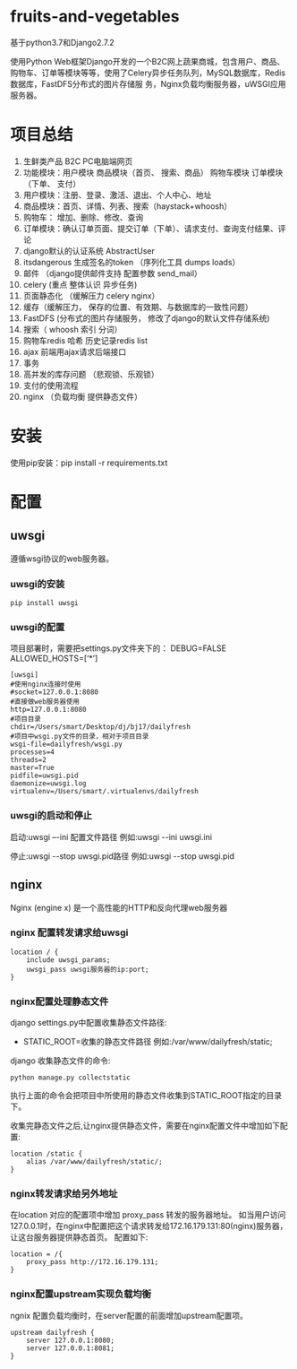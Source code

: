 # fruits-and-vegetables
基于python3.7和Django2.7.2

使用Python Web框架Django开发的一个B2C网上蔬果商城，包含用户、商品、购物车、订单等模块等等，使用了Celery异步任务队列，MySQL数据库，Redis数据库，FastDFS分布式的图片存储服 务，Nginx负载均衡服务器，uWSGI应用服务器。
# 项目总结
1.	生鲜类产品  B2C  PC电脑端网页
2.	功能模块：用户模块  商品模块（首页、 搜索、商品） 购物车模块  订单模块（下单、 支付）
3.	用户模块：注册、登录、激活、退出、个人中心、地址
4.	商品模块：首页、详情、列表、搜索（haystack+whoosh）
5.	购物车： 增加、删除、修改、查询
6.	订单模块：确认订单页面、提交订单（下单）、请求支付、查询支付结果、评论
7.	django默认的认证系统 AbstractUser
8.	itsdangerous  生成签名的token （序列化工具 dumps  loads）
9.	邮件 （django提供邮件支持 配置参数  send_mail）
10.	 celery (重点  整体认识 异步任务)
11.	 页面静态化 （缓解压力  celery  nginx）
12.	 缓存（缓解压力， 保存的位置、有效期、与数据库的一致性问题）
13.	 FastDFS (分布式的图片存储服务， 修改了django的默认文件存储系统)
14.	 搜索（ whoosh  索引  分词）
15.	 购物车redis 哈希 历史记录redis list
16.	 ajax 前端用ajax请求后端接口
17.	 事务
18.	 高并发的库存问题 （悲观锁、乐观锁）
19.	 支付的使用流程
20.	 nginx （负载均衡  提供静态文件）

# 安装
使用pip安装：pip install -r requirements.txt

# 配置
## uwsgi
遵循wsgi协议的web服务器。
### uwsgi的安装
	pip install uwsgi
### uwsgi的配置
项目部署时，需要把settings.py文件夹下的：
    DEBUG=FALSE
    ALLOWED_HOSTS=[‘*’] 
    
    [uwsgi]
    #使用nginx连接时使用
    #socket=127.0.0.1:8080
    #直接做web服务器使用
    http=127.0.0.1:8080
    #项目目录
    chdir=/Users/smart/Desktop/dj/bj17/dailyfresh
    #项目中wsgi.py文件的目录，相对于项目目录
    wsgi-file=dailyfresh/wsgi.py
    processes=4
    threads=2
    master=True
    pidfile=uwsgi.pid
    daemonize=uwsgi.log
    virtualenv=/Users/smart/.virtualenvs/dailyfresh
### uwsgi的启动和停止
启动:uwsgi –-ini 配置文件路径 例如:uwsgi --ini uwsgi.ini

停止:uwsgi --stop uwsgi.pid路径 例如:uwsgi --stop uwsgi.pid
## nginx
Nginx (engine x) 是一个高性能的HTTP和反向代理web服务器
### nginx 配置转发请求给uwsgi
    location / {
    	include uwsgi_params;
    	uwsgi_pass uwsgi服务器的ip:port;
    }
### nginx配置处理静态文件
django settings.py中配置收集静态文件路径:


- STATIC_ROOT=收集的静态文件路径 例如:/var/www/dailyfresh/static;

django 收集静态文件的命令:

    python manage.py collectstatic
执行上面的命令会把项目中所使用的静态文件收集到STATIC_ROOT指定的目录下。

收集完静态文件之后,让nginx提供静态文件，需要在nginx配置文件中增加如下配置:

    location /static {
    	alias /var/www/dailyfresh/static/;
    }
### nginx转发请求给另外地址
在location 对应的配置项中增加 proxy_pass 转发的服务器地址。
如当用户访问127.0.0.1时，在nginx中配置把这个请求转发给172.16.179.131:80(nginx)服务器，让这台服务器提供静态首页。
配置如下:

    location = /{
    	proxy_pass http://172.16.179.131;
    }
### nginx配置upstream实现负载均衡
ngnix 配置负载均衡时，在server配置的前面增加upstream配置项。

    upstream dailyfresh {
    	server 127.0.0.1:8080;
    	server 127.0.0.1:8081;
    }
